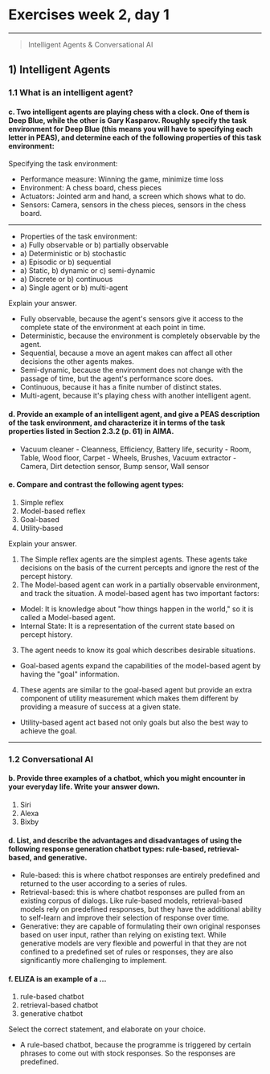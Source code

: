 # **Exercises week 2, day 1**

---

> Intelligent Agents & Conversational AI
## 1) Intelligent Agents
### 1.1 What is an intelligent agent?
#### c. Two intelligent agents are playing chess with a clock. One of them is Deep Blue, while the other is Gary Kasparov. Roughly specify the task environment for Deep Blue (this means you will have to specifying each letter in PEAS), and determine each of the following properties of this task environment:

Specifying the task environment:

- Performance measure: Winning the game, minimize time loss
- Environment: A chess board, chess pieces
- Actuators: Jointed arm and hand, a screen which shows what to do.
- Sensors: Camera, sensors in the chess pieces, sensors in the chess board.
---
- Properties of the task environment:
- a) Fully observable or b) partially observable
- a) Deterministic or b) stochastic
- a) Episodic or b) sequential
- a) Static, b) dynamic or c) semi-dynamic
- a) Discrete or b) continuous
- a) Single agent or b) multi-agent

Explain your answer.
- Fully observable, because the agent's sensors give it access to the complete state of the environment at each point in time.
- Deterministic, because the environment is completely observable by the agent.
- Sequential, because a move an agent makes can affect all other decisions the other agents makes.
- Semi-dynamic, because the environment does not change with the passage of time, but the agent's performance score does.
- Continuous, because it has a finite number of distinct states.
- Multi-agent, because it's playing chess with another intelligent agent.

#### d. Provide an example of an intelligent agent, and give a PEAS description of the task environment, and characterize it in terms of the task properties listed in Section 2.3.2 (p. 61) in AIMA.
- Vacuum cleaner - Cleanness, Efficiency, Battery life, security - Room, Table, Wood floor, Carpet - Wheels, Brushes, Vacuum extractor - Camera, Dirt detection sensor, Bump sensor, Wall sensor

#### e. Compare and contrast the following agent types:

1. Simple reflex
2. Model-based reflex
3. Goal-based
4. Utility-based

Explain your answer.
1. The Simple reflex agents are the simplest agents. These agents take decisions on the basis of the current percepts and ignore the rest of the percept history.
2. The Model-based agent can work in a partially observable environment, and track the situation.
A model-based agent has two important factors:
- Model: It is knowledge about "how things happen in the world," so it is called a Model-based agent.
- Internal State: It is a representation of the current state based on percept history.
3. The agent needs to know its goal which describes desirable situations.
- Goal-based agents expand the capabilities of the model-based agent by having the "goal" information.
4. These agents are similar to the goal-based agent but provide an extra component of utility measurement which makes them different by providing a measure of success at a given state.
- Utility-based agent act based not only goals but also the best way to achieve the goal.

---

### 1.2 Conversational AI
#### b. Provide three examples of a chatbot, which you might encounter in your everyday life. Write your answer down.
1. Siri
2. Alexa
3. Bixby

#### d. List, and describe the advantages and disadvantages of using the following response generation chatbot types: rule-based, retrieval-based, and generative.
- Rule-based: this is where chatbot responses are entirely predefined and returned to the user according to a series of rules. 
- Retrieval-based: this is where chatbot responses are pulled from an existing corpus of dialogs. Like rule-based models, retrieval-based models rely on predefined responses, but they have the additional ability to self-learn and improve their selection of response over time.
- Generative: they are capable of formulating their own original responses based on user input, rather than relying on existing text. While generative models are very flexible and powerful in that they are not confined to a predefined set of rules or responses, they are also significantly more challenging to implement.

#### f. ELIZA is an example of a …

1. rule-based chatbot 
2. retrieval-based chatbot 
3. generative chatbot

Select the correct statement, and elaborate on your choice.

- A rule-based chatbot, because the programme is triggered by certain phrases to come out with stock responses. So the responses are predefined.